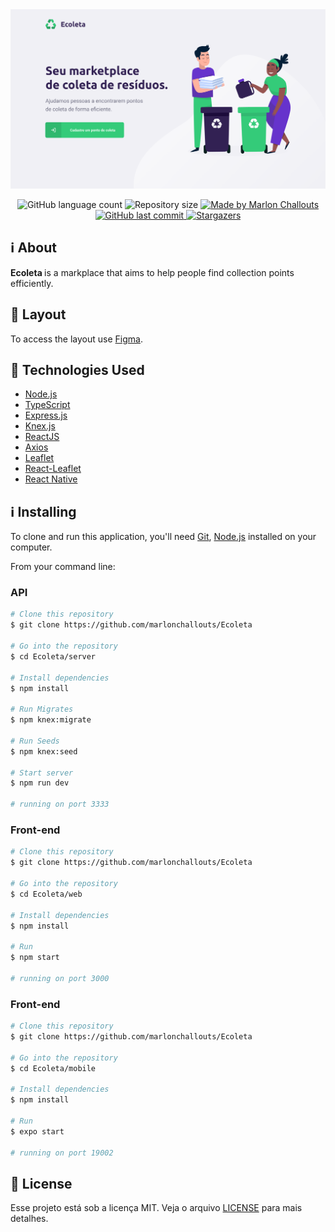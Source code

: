 <img alt="Ecoleta" src="https://github.com/marlonchallouts/Ecoleta/blob/master/.github/home.png" />

<p align="center">
  <img alt="GitHub language count" src="https://img.shields.io/github/languages/count/marlonchallouts/Ecoleta?color=%2304D361">

  <img alt="Repository size" src="https://img.shields.io/github/repo-size/marlonchallouts/Ecoleta">
	
  <a href="https://www.linkedin.com/in/marlonchallouts/">
    <img alt="Made by Marlon Challouts" src="https://img.shields.io/badge/made%20by-Marlon%20Challouts-%2304D361">
  </a>

  <a href="https://github.com/marlonchallouts/Ecoleta/commits/master">
    <img alt="GitHub last commit" src="https://img.shields.io/github/last-commit/marlonchallouts/Ecoleta">
  </a>
   <a href="https://github.com/marlonchallouts/Ecoleta/stargazers">
    <img alt="Stargazers" src="https://img.shields.io/github/stars/marlonchallouts/Ecoleta?style=social">
  </a>
</p>


<a id="about"></a>

## :information_source: About 

<strong> Ecoleta </strong> is a markplace that aims to help people find collection points efficiently.

## 🔖 Layout

To access the layout use [Figma](https://www.figma.com/file/9TlOcj6l7D05fZhU12xWT3/Ecoleta-(Booster)?node-id=0%3A1).

<a id="technologies-used"></a>


## :rocket: Technologies Used

- [Node.js](https://nodejs.org/en/)
- [TypeScript](https://www.typescriptlang.org/)
- [Express.js](https://expressjs.com/pt-br/)
- [Knex.js](http://knexjs.org/)
- [ReactJS](https://reactjs.org/)
- [Axios](https://github.com/axios/axios)
- [Leaflet](https://leafletjs.com/)
- [React-Leaflet](https://react-leaflet.js.org/)
- [React Native](https://reactnative.dev/)


## :information_source: Installing

To clone and run this application, you'll need [Git](https://git-scm.com), [Node.js](https://nodejs.org/en/) installed on your computer.

From your command line:

### API 

```bash
# Clone this repository
$ git clone https://github.com/marlonchallouts/Ecoleta

# Go into the repository
$ cd Ecoleta/server

# Install dependencies
$ npm install

# Run Migrates
$ npm knex:migrate

# Run Seeds
$ npm knex:seed

# Start server
$ npm run dev

# running on port 3333
```

### Front-end

```bash
# Clone this repository
$ git clone https://github.com/marlonchallouts/Ecoleta

# Go into the repository
$ cd Ecoleta/web

# Install dependencies
$ npm install

# Run
$ npm start

# running on port 3000
```


### Front-end

```bash
# Clone this repository
$ git clone https://github.com/marlonchallouts/Ecoleta

# Go into the repository
$ cd Ecoleta/mobile

# Install dependencies
$ npm install

# Run
$ expo start

# running on port 19002
```


## :memo: License

Esse projeto está sob a licença MIT. Veja o arquivo [LICENSE](LICENSE.md) para mais detalhes.
